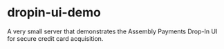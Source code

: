 # dropin-ui-demo
A very small server that demonstrates the Assembly Payments Drop-In UI for secure credit card acquisition.
